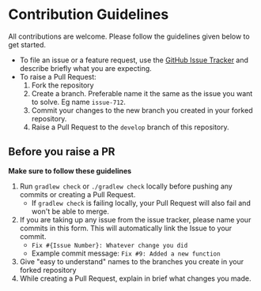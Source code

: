# Contribution Guidelines

All contributions are welcome. Please follow the guidelines given below to get started.

- To file an issue or a feature request, use the [GitHub Issue Tracker](https://github.com/The-Robotics-Forum/workshop-android/issues) and describe briefly what you are expecting.
- To raise a Pull Request:
    1. Fork the repository
    2. Create a branch. Preferable name it the same as the issue you want to solve. Eg name `issue-712`.
    3. Commit your changes to the new branch you created in your forked repository.
    4. Raise a Pull Request to the `develop` branch of this repository.

## Before you raise a PR
**Make sure to follow these guidelines**

1. Run `gradlew check` or `./gradlew check` locally before pushing any commits or creating a Pull Request.
    - If `gradlew check` is failing locally, your Pull Request will also fail and won't be able to merge.
2. If you are taking up any issue from the issue tracker, please name your commits in this form. This will automatically link the Issue to your commit.
    - `Fix #{Issue Number}: Whatever change you did`
    - Example commit message: `Fix #9: Added a new function`
3. Give "easy to understand" names to the branches you create in your forked repository
4. While creating a Pull Request, explain in brief what changes you made.
